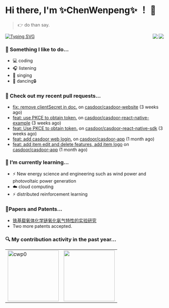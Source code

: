 # Hi there, I'm ✨ChenWenpeng✨ ！ 🤭

> 👉 do than say.

<a href="https://github.com/cwp0/">
  <img align="right" src="https://visitor-badge.laobi.icu/badge?page_id=cwp0.cwp0&left_color=blue&right_color=gray" /> 
</a>

<a href="https://github.com/">
  <img align="center" src="https://readme-typing-svg.demolab.com?font=Fira+Code&pause=1000&width=600&lines=Feeling%20the%20World...%20%20%20%20Coding%20the%20world...&center=true&size=24" alt="Typing SVG" />
</a>

<a href="https://github.com/cwp0/">
  <img align="right" src="https://github-readme-stats.vercel.app/api?username=cwp0&show_icons=true&icon_color=9932cd&text_color=a8a8a8&bg_color=13161B&hide_title=false&hide_border=false" />
</a>

### 🌈 Something I like to do...
- 💻 coding
- 🎧 listening
- 🎤 singing
- 💃 dancing🔒

### 🔨 Check out my recent pull requests...

- [fix: remove clientSecret in doc.](https://github.com/casdoor/casdoor-website/pull/575) on [casdoor/casdoor-website](https://github.com/casdoor/casdoor-website) (3 weeks ago)
- [feat: use PKCE to obtain token.](https://github.com/casdoor/casdoor-react-native-example/pull/5) on [casdoor/casdoor-react-native-example](https://github.com/casdoor/casdoor-react-native-example) (3 weeks ago)
- [feat: Use PKCE to obtain token.](https://github.com/casdoor/casdoor-react-native-sdk/pull/3) on [casdoor/casdoor-react-native-sdk](https://github.com/casdoor/casdoor-react-native-sdk) (3 weeks ago)
- [feat: add casdoor web login.](https://github.com/casdoor/casdoor-app/pull/6) on [casdoor/casdoor-app](https://github.com/casdoor/casdoor-app) (1 month ago)
- [feat: add item edit and delete features, add item logo](https://github.com/casdoor/casdoor-app/pull/4) on [casdoor/casdoor-app](https://github.com/casdoor/casdoor-app) (1 month ago)

### 🌱 I’m currently learning...
- ⚡️ New energy science and engineering such as wind power and photovoltaic power generation
- ☁️ cloud computing
- ⚡️ distributed reinforcement learning

### 📃Papers and Patents... 
- [铁基载氧体化学链氧化氨气特性的实验研究](https://xueshu.baidu.com/usercenter/paper/show?paperid=1p7m0c40dn1a04e0491y08w09j317716&site=xueshu_se)
- Two more patents accepted.

### 🔍 My contribution activity in the past year...
<table align="center" >
  <tr>
    <td>
      <a href="https://github.com/cwp0/">
        <img height="162em" src="https://github-profile-summary-cards.vercel.app/api/cards/profile-details?username=cwp0&theme=tokyonight&show_icons=true&icon_color=9932cd&text_color=a8a8a8&bg_color=13161B&hide_title=false&hide_border=false" alt="cwp0" />
      </a>
    </td>
    <td>
      <a href="https://github.com/cwp0/">
        <img height="162em" src="https://github-profile-summary-cards.vercel.app/api/cards/stats?username=cwp0&theme=tokyonight&show_icons=true&icon_color=9932cd&text_color=a8a8a8&bg_color=13161B&hide_title=false&hide_border=false" />
      </a>
    </td>
  </tr>
</table>






